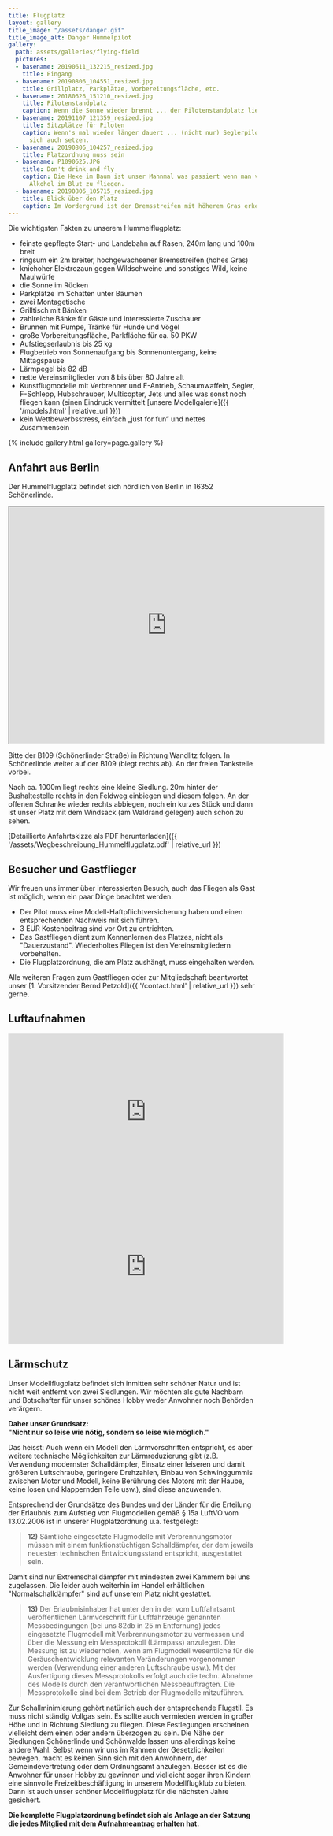 ```yaml
---
title: Flugplatz
layout: gallery
title_image: "/assets/danger.gif"
title_image_alt: Danger Hummelpilot
gallery:
  path: assets/galleries/flying-field
  pictures:
  - basename: 20190611_132215_resized.jpg
    title: Eingang
  - basename: 20190806_104551_resized.jpg
    title: Grillplatz, Parkplätze, Vorbereitungsfläche, etc.
  - basename: 20180626_151210_resized.jpg
    title: Pilotenstandplatz
    caption: Wenn die Sonne wieder brennt ... der Pilotenstandplatz liegt im Halbschatten
  - basename: 20191107_121359_resized.jpg
    title: Sitzplätze für Piloten
    caption: Wenn's mal wieder länger dauert ... (nicht nur) Seglerpiloten dürfen
      sich auch setzen.
  - basename: 20190806_104257_resized.jpg
    title: Platzordnung muss sein
  - basename: P1090625.JPG
    title: Don't drink and fly
    caption: Die Hexe im Baum ist unser Mahnmal was passiert wenn man versucht mit
      Alkohol im Blut zu fliegen.
  - basename: 20190806_105715_resized.jpg
    title: Blick über den Platz
    caption: Im Vordergrund ist der Bremsstreifen mit höherem Gras erkennbar.
---
```


Die wichtigsten Fakten zu unserem Hummelflugplatz:

* feinste gepflegte Start- und Landebahn auf Rasen, 240m lang und 100m breit
* ringsum ein 2m breiter, hochgewachsener Bremsstreifen (hohes Gras)
* kniehoher Elektrozaun gegen Wildschweine und sonstiges Wild, keine Maulwürfe
* die Sonne im Rücken
* Parkplätze im Schatten unter Bäumen
* zwei Montagetische
* Grilltisch mit Bänken
* zahlreiche Bänke für Gäste und interessierte Zuschauer
* Brunnen mit Pumpe, Tränke für Hunde und Vögel
* große Vorbereitungsfläche, Parkfläche für ca. 50 PKW
* Aufstiegserlaubnis bis 25 kg
* Flugbetrieb von Sonnenaufgang bis Sonnenuntergang, keine Mittagspause
* Lärmpegel bis 82 dB
* nette Vereinsmitglieder von 8 bis über 80 Jahre alt
* Kunstflugmodelle mit Verbrenner und E-Antrieb, Schaumwaffeln, Segler, F-Schlepp, Hubschrauber, Multicopter, Jets und alles was sonst noch fliegen kann (einen Eindruck vermittelt [unsere Modellgalerie]({{ '/models.html' | relative_url }}))
* kein Wettbewerbsstress, einfach „just for fun“ und nettes Zusammensein

{% include gallery.html gallery=page.gallery %}

## Anfahrt aus Berlin

Der Hummelflugplatz befindet sich nördlich von Berlin in 16352 Schönerlinde.

<iframe src="https://www.google.com/maps/d/embed?mid=1iKd3rFI7QBPZqYyjEgAF1vErdtI" width="640" height="480"></iframe>

Bitte der B109 (Schönerlinder Straße) in Richtung Wandlitz folgen. In Schönerlinde weiter auf der B109 (biegt rechts ab). An der freien Tankstelle vorbei.

Nach ca. 1000m liegt rechts eine kleine Siedlung. 20m hinter der Bushaltestelle rechts in den Feldweg einbiegen und diesem folgen. An der offenen Schranke wieder rechts abbiegen, noch ein kurzes Stück und dann ist unser Platz mit dem Windsack (am Waldrand gelegen) auch schon zu sehen.

[Detaillierte Anfahrtskizze als PDF herunterladen]({{ '/assets/Wegbeschreibung_Hummelflugplatz.pdf' | relative_url }})

## Besucher und Gastflieger

Wir freuen uns immer über interessierten Besuch, auch das Fliegen als Gast ist möglich, wenn
ein paar Dinge beachtet werden:

* Der Pilot muss eine Modell-Haftpflichtversicherung haben und einen entsprechenden Nachweis mit sich führen.
* 3 EUR Kostenbeitrag sind vor Ort zu entrichten.
* Das Gastfliegen dient zum Kennenlernen des Platzes, nicht als
  "Dauerzustand". Wiederholtes Fliegen ist den Vereinsmitgliedern vorbehalten.
* Die Flugplatzordnung, die am Platz aushängt, muss eingehalten werden.

Alle weiteren Fragen zum Gastfliegen oder zur Mitgliedschaft beantwortet unser
[1. Vorsitzender Bernd Petzold]({{ '/contact.html' | relative_url }}) sehr gerne.

## Luftaufnahmen

<iframe width="560" height="315" src="https://www.youtube-nocookie.com/embed/DrI8SeJC5Zo" frameborder="0" allow="accelerometer; autoplay; encrypted-media; gyroscope; picture-in-picture" allowfullscreen></iframe>

<iframe width="560" height="315" src="https://www.youtube-nocookie.com/embed/jFRU1s3RCNQ" frameborder="0" allow="accelerometer; autoplay; encrypted-media; gyroscope; picture-in-picture" allowfullscreen></iframe>

## Lärmschutz

Unser Modellflugplatz befindet sich inmitten sehr schöner Natur und ist nicht
weit entfernt von zwei Siedlungen.  Wir möchten als gute Nachbarn und Botschafter
für unser schönes Hobby weder Anwohner noch Behörden verärgern.

**Daher unser Grundsatz:<br>
"Nicht nur so leise wie nötig, sondern so leise wie möglich."**

Das heisst: Auch wenn ein Modell den Lärmvorschriften entspricht, es aber weitere technische Möglichkeiten zur Lärmreduzierung gibt (z.B. Verwendung modernster Schalldämpfer, Einsatz einer leiseren und damit größeren Luftschraube, geringere Drehzahlen, Einbau von Schwinggummis zwischen Motor und Modell, keine Berührung des Motors mit der Haube, keine losen und klappernden Teile usw.), sind diese anzuwenden.

Entsprechend der Grundsätze des Bundes und der Länder für die Erteilung der Erlaubnis zum Aufstieg von Flugmodellen gemäß § 15a LuftVO vom 13.02.2006 ist in unserer Flugplatzordnung u.a. festgelegt:

> **12)** Sämtliche eingesetzte Flugmodelle mit Verbrennungsmotor müssen mit einem funktionstüchtigen Schalldämpfer, der dem jeweils neuesten technischen Entwicklungsstand entspricht, ausgestattet sein.

Damit sind nur Extremschalldämpfer mit mindesten zwei Kammern bei uns zugelassen. Die leider auch weiterhin im Handel erhältlichen "Normalschalldämpfer" sind auf unserem Platz nicht gestattet.

> **13)** Der Erlaubnisinhaber hat unter den in der vom Luftfahrtsamt veröffentlichen Lärmvorschrift für Luftfahrzeuge genannten Messbedingungen (bei uns 82db in 25 m Entfernung) jedes eingesetzte Flugmodell mit Verbrennungsmotor zu vermessen und über die Messung ein Messprotokoll (Lärmpass) anzulegen. Die Messung ist zu wiederholen, wenn am Flugmodell wesentliche für die Geräuschentwicklung relevanten Veränderungen vorgenommen werden (Verwendung einer anderen Luftschraube usw.). Mit der Ausfertigung dieses Messprotokolls erfolgt auch die techn. Abnahme des Modells durch den verantwortlichen Messbeauftragten. Die Messprotokolle sind bei dem Betrieb der Flugmodelle mitzuführen.

Zur Schallminimierung gehört natürlich auch der entsprechende Flugstil. Es muss nicht ständig Vollgas sein.
Es sollte auch vermieden werden in großer Höhe und in Richtung Siedlung zu fliegen.
Diese Festlegungen erscheinen vielleicht dem einen oder andern überzogen zu sein.
Die Nähe der Siedlungen Schönerlinde und Schönwalde lassen uns allerdings keine andere Wahl. Selbst wenn wir uns im Rahmen der Gesetzlichkeiten bewegen, macht es keinen Sinn sich mit den Anwohnern, der Gemeindevertretung oder dem Ordnungsamt anzulegen. Besser ist es die Anwohner für unser Hobby zu gewinnen und vielleicht sogar ihren Kindern eine sinnvolle Freizeitbeschäftigung in unserem Modellflugklub zu bieten. Dann ist auch unser schöner Modellflugplatz für die nächsten Jahre gesichert.

**Die komplette Flugplatzordnung befindet sich als Anlage an der Satzung die jedes Mitglied mit dem Aufnahmeantrag erhalten hat.**
